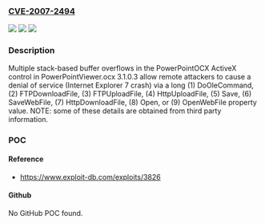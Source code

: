 ### [CVE-2007-2494](https://cve.mitre.org/cgi-bin/cvename.cgi?name=CVE-2007-2494)
![](https://img.shields.io/static/v1?label=Product&message=n%2Fa&color=blue)
![](https://img.shields.io/static/v1?label=Version&message=n%2Fa&color=blue)
![](https://img.shields.io/static/v1?label=Vulnerability&message=n%2Fa&color=brighgreen)

### Description

Multiple stack-based buffer overflows in the PowerPointOCX ActiveX control in PowerPointViewer.ocx 3.1.0.3 allow remote attackers to cause a denial of service (Internet Explorer 7 crash) via a long (1) DoOleCommand, (2) FTPDownloadFile, (3) FTPUploadFile, (4) HttpUploadFile, (5) Save, (6) SaveWebFile, (7) HttpDownloadFile, (8) Open, or (9) OpenWebFile property value.  NOTE: some of these details are obtained from third party information.

### POC

#### Reference
- https://www.exploit-db.com/exploits/3826

#### Github
No GitHub POC found.


